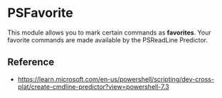 # PSFavorite

This module allows you to mark certain commands as **favorites**. Your favorite commands are made available by the PSReadLine Predictor.

## Reference

- https://learn.microsoft.com/en-us/powershell/scripting/dev-cross-plat/create-cmdline-predictor?view=powershell-7.3
